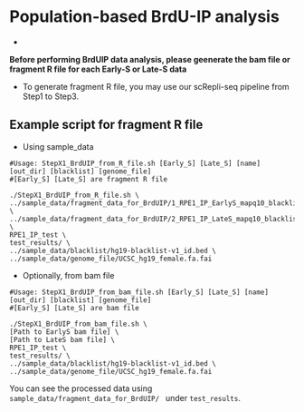 # Population-based BrdU-IP analysis
-

**Before performing BrdUIP data analysis, please geenerate the bam file or fragment R file for each Early-S or Late-S data**

* To generate fragment R file, you may use our scRepli-seq pipeline from Step1 to Step3.

## Example script for fragment R file

* Using sample_data 

```
#Usage: StepX1_BrdUIP_from_R_file.sh [Early_S] [Late_S] [name] [out_dir] [blacklist] [genome_file]
#[Early_S] [Late_S] are fragment R file

./StepX1_BrdUIP_from_R_file.sh \
../sample_data/fragment_data_for_BrdUIP/1_RPE1_IP_EarlyS_mapq10_blacklist_fragment.Rdata \
../sample_data/fragment_data_for_BrdUIP/2_RPE1_IP_LateS_mapq10_blacklist_fragment.Rdata \
RPE1_IP_test \
test_results/ \
../sample_data/blacklist/hg19-blacklist-v1_id.bed \
../sample_data/genome_file/UCSC_hg19_female.fa.fai
```

* Optionally, from bam file

```
#Usage: StepX1_BrdUIP_from_bam_file.sh [Early_S] [Late_S] [name] [out_dir] [blacklist] [genome_file]
#[Early_S] [Late_S] are bam file

./StepX1_BrdUIP_from_bam_file.sh \
[Path to EarlyS bam file] \
[Path to LateS bam file] \
RPE1_IP_test \
test_results/ \
../sample_data/blacklist/hg19-blacklist-v1_id.bed \
../sample_data/genome_file/UCSC_hg19_female.fa.fai
```




You can see the processed data using `sample_data/fragment_data_for_BrdUIP/ ` under `test_results`.